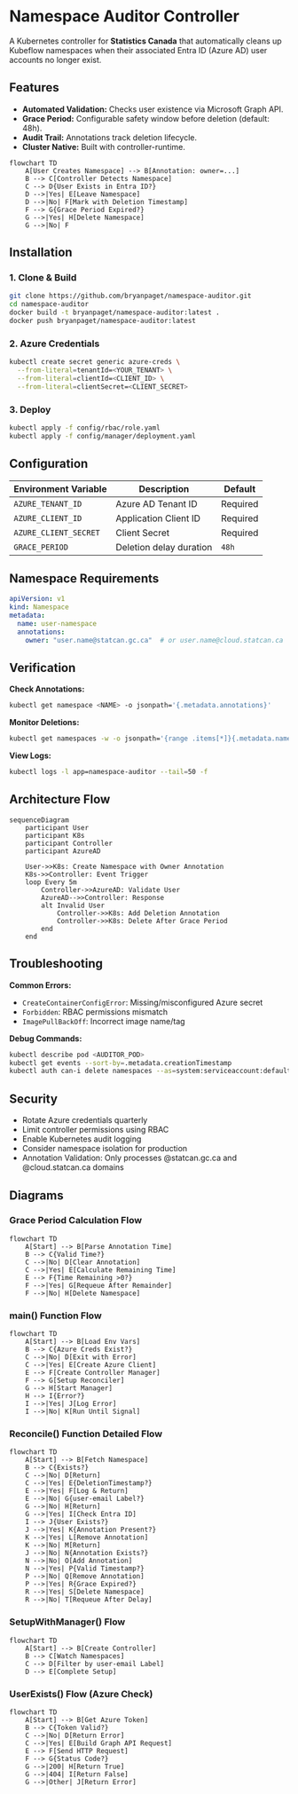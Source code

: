# Namespace Auditor Controller

A Kubernetes controller for **Statistics Canada** that automatically cleans up Kubeflow namespaces when their associated Entra ID (Azure AD) user accounts no longer exist.

## Features
- **Automated Validation:** Checks user existence via Microsoft Graph API.
- **Grace Period:** Configurable safety window before deletion (default: 48h).
- **Audit Trail:** Annotations track deletion lifecycle.
- **Cluster Native:** Built with controller-runtime.

```mermaid
flowchart TD
    A[User Creates Namespace] --> B[Annotation: owner=...]
    B --> C[Controller Detects Namespace]
    C --> D{User Exists in Entra ID?}
    D -->|Yes| E[Leave Namespace]
    D -->|No| F[Mark with Deletion Timestamp]
    F --> G{Grace Period Expired?}
    G -->|Yes| H[Delete Namespace]
    G -->|No| F
```

## Installation

### 1. Clone & Build
```bash
git clone https://github.com/bryanpaget/namespace-auditor.git
cd namespace-auditor
docker build -t bryanpaget/namespace-auditor:latest .
docker push bryanpaget/namespace-auditor:latest
```

### 2. Azure Credentials
```bash
kubectl create secret generic azure-creds \
  --from-literal=tenantId=<YOUR_TENANT> \
  --from-literal=clientId=<CLIENT_ID> \
  --from-literal=clientSecret=<CLIENT_SECRET>
```

### 3. Deploy
```bash
kubectl apply -f config/rbac/role.yaml
kubectl apply -f config/manager/deployment.yaml
```

## Configuration

| Environment Variable | Description               | Default |
|----------------------|---------------------------|---------|
| `AZURE_TENANT_ID`    | Azure AD Tenant ID        | Required|
| `AZURE_CLIENT_ID`    | Application Client ID     | Required|
| `AZURE_CLIENT_SECRET`| Client Secret             | Required|
| `GRACE_PERIOD`       | Deletion delay duration   | `48h`   |

## Namespace Requirements
```yaml
apiVersion: v1
kind: Namespace
metadata:
  name: user-namespace
  annotations:
    owner: "user.name@statcan.gc.ca"  # or user.name@cloud.statcan.ca
```

## Verification

**Check Annotations:**
```bash
kubectl get namespace <NAME> -o jsonpath='{.metadata.annotations}'
```

**Monitor Deletions:**
```bash
kubectl get namespaces -w -o jsonpath='{range .items[*]}{.metadata.name}{"\t"}{.metadata.annotations.owner}{"\n"}{end}'
```

**View Logs:**
```bash
kubectl logs -l app=namespace-auditor --tail=50 -f
```

## Architecture Flow
```mermaid
sequenceDiagram
    participant User
    participant K8s
    participant Controller
    participant AzureAD

    User->>K8s: Create Namespace with Owner Annotation
    K8s->>Controller: Event Trigger
    loop Every 5m
        Controller->>AzureAD: Validate User
        AzureAD-->>Controller: Response
        alt Invalid User
            Controller->>K8s: Add Deletion Annotation
            Controller->>K8s: Delete After Grace Period
        end
    end
```

## Troubleshooting

**Common Errors:**
- `CreateContainerConfigError`: Missing/misconfigured Azure secret
- `Forbidden`: RBAC permissions mismatch
- `ImagePullBackOff`: Incorrect image name/tag

**Debug Commands:**
```bash
kubectl describe pod <AUDITOR_POD>
kubectl get events --sort-by=.metadata.creationTimestamp
kubectl auth can-i delete namespaces --as=system:serviceaccount:default:namespace-auditor
```

## Security

- Rotate Azure credentials quarterly
- Limit controller permissions using RBAC
- Enable Kubernetes audit logging
- Consider namespace isolation for production
- Annotation Validation: Only processes @statcan.gc.ca and @cloud.statcan.ca domains

## Diagrams

### Grace Period Calculation Flow

``` mermaid
flowchart TD
    A[Start] --> B[Parse Annotation Time]
    B --> C{Valid Time?}
    C -->|No| D[Clear Annotation]
    C -->|Yes| E[Calculate Remaining Time]
    E --> F{Time Remaining >0?}
    F -->|Yes| G[Requeue After Remainder]
    F -->|No| H[Delete Namespace]
```

### main() Function Flow

``` mermaid
flowchart TD
    A[Start] --> B[Load Env Vars]
    B --> C{Azure Creds Exist?}
    C -->|No| D[Exit with Error]
    C -->|Yes| E[Create Azure Client]
    E --> F[Create Controller Manager]
    F --> G[Setup Reconciler]
    G --> H[Start Manager]
    H --> I{Error?}
    I -->|Yes| J[Log Error]
    I -->|No| K[Run Until Signal]
```

### Reconcile() Function Detailed Flow

``` mermaid
flowchart TD
    A[Start] --> B[Fetch Namespace]
    B --> C{Exists?}
    C -->|No| D[Return]
    C -->|Yes| E{DeletionTimestamp?}
    E -->|Yes| F[Log & Return]
    E -->|No| G{user-email Label?}
    G -->|No| H[Return]
    G -->|Yes| I[Check Entra ID]
    I --> J{User Exists?}
    J -->|Yes| K{Annotation Present?}
    K -->|Yes| L[Remove Annotation]
    K -->|No| M[Return]
    J -->|No| N{Annotation Exists?}
    N -->|No| O[Add Annotation]
    N -->|Yes| P{Valid Timestamp?}
    P -->|No| Q[Remove Annotation]
    P -->|Yes| R{Grace Expired?}
    R -->|Yes| S[Delete Namespace]
    R -->|No| T[Requeue After Delay]
```

### SetupWithManager() Flow

``` mermaid
flowchart TD
    A[Start] --> B[Create Controller]
    B --> C[Watch Namespaces]
    C --> D[Filter by user-email Label]
    D --> E[Complete Setup]
```

### UserExists() Flow (Azure Check)

``` mermaid
flowchart TD
    A[Start] --> B[Get Azure Token]
    B --> C{Token Valid?}
    C -->|No| D[Return Error]
    C -->|Yes| E[Build Graph API Request]
    E --> F[Send HTTP Request]
    F --> G{Status Code?}
    G -->|200| H[Return True]
    G -->|404| I[Return False]
    G -->|Other| J[Return Error]
```


